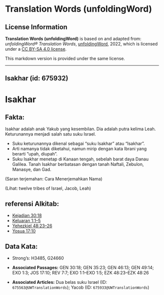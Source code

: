 # Translation Words (unfoldingWord)

## License Information

**Translation Words (unfoldingWord)** is based on and adapted from: _unfoldingWord® Translation Words_, [unfoldingWord](https://unfoldingword.org/utw), 2022, which is licensed under a [CC BY-SA 4.0 license](https://creativecommons.org/licenses/by-sa/4.0/legalcode.en).

This markdown version is provided under the same license.



--------------------------------

## Isakhar (id: 675932)

Isakhar
=======

Fakta:
------

Isakhar adalah anak Yakub yang kesembilan. Dia adalah putra kelima Leah. Keturunannya menjadi salah satu suku Israel.

* Suku keturunannya dikenal sebagai “suku Isakhar” atau “Isakhar”.
* Arti namanya tidak diketahui, namun mirip dengan kata Ibrani yang berarti ”upah, diupah”.
* Suku Isakhar menetap di Kanaan tengah, sebelah barat daya Danau Galilea. Tanah Isakhar berbatasan dengan tanah Naftali, Zebulon, Manasye, dan Gad.

(Saran terjemahan: Cara Menerjemahkan Nama)

(Lihat: twelve tribes of Israel, Jacob, Leah)

referensi Alkitab:
------------------

* [Kejadian 30:18](https://ref.ly/Gen30:18)
* [Keluaran 1:1–5](https://ref.ly/Exod1:1-Exod1:5)
* [Yehezkiel 48:23–26](https://ref.ly/Ezek48:23-Ezek48:26)
* [Yosua 17:10](https://ref.ly/Josh17:10)

Data Kata:
----------

* Strong’s: H3485, G24660

* **Associated Passages:** GEN 30:18; GEN 35:23; GEN 46:13; GEN 49:14; EXO 1:3; JOS 17:10; REV 7:7; EXO 1:1–EXO 1:5; EZK 48:23–EZK 48:26
* **Associated Articles:** Dua belas suku Israel (ID: `675563@UWTranslationWords`); Yacob (ID: `675933@UWTranslationWords`)

